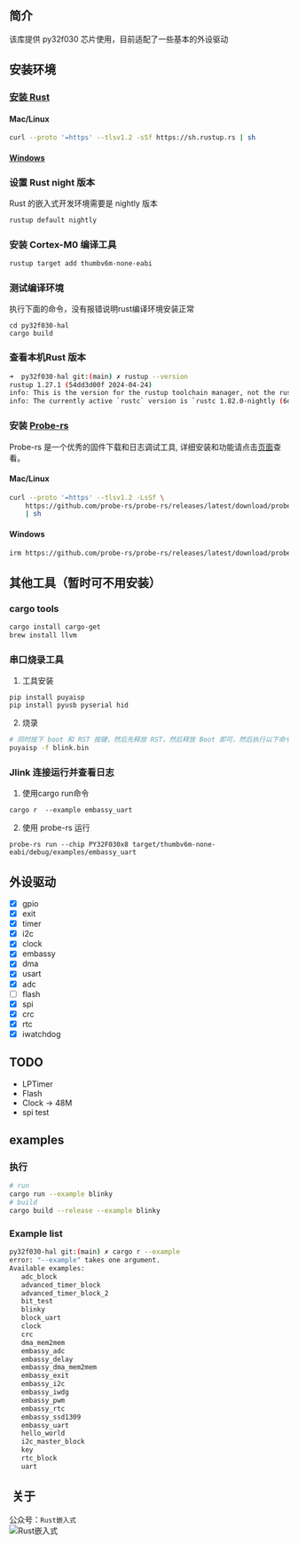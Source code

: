 
## 简介
该库提供 py32f030 芯片使用，目前适配了一些基本的外设驱动

## 安装环境
### [安装 Rust](https://www.rust-lang.org/tools/install)
#### Mac/Linux
```bash
curl --proto '=https' --tlsv1.2 -sSf https://sh.rustup.rs | sh
```
#### [Windows](https://static.rust-lang.org/rustup/dist/i686-pc-windows-gnu/rustup-init.exe)

### 设置 Rust night 版本
Rust 的嵌入式开发环境需要是 nightly 版本
```bash
rustup default nightly
```
### 安装 Cortex-M0 编译工具
```bash
rustup target add thumbv6m-none-eabi
```

### 测试编译环境
执行下面的命令，没有报错说明rust编译环境安装正常
```
cd py32f030-hal
cargo build
```

### 查看本机Rust 版本
```bash
➜  py32f030-hal git:(main) ✗ rustup --version
rustup 1.27.1 (54dd3d00f 2024-04-24)
info: This is the version for the rustup toolchain manager, not the rustc compiler.
info: The currently active `rustc` version is `rustc 1.82.0-nightly (6de928dce 2024-08-18)`
```

### 安装 [Probe-rs](https://probe.rs/docs/getting-started/installation/#homebrew)
Probe-rs 是一个优秀的固件下载和日志调试工具, 详细安装和功能请点击[页面](https://probe.rs/docs/getting-started/installation/#using-install-scripts)查看。
#### Mac/Linux
```bash
curl --proto '=https' --tlsv1.2 -LsSf \
    https://github.com/probe-rs/probe-rs/releases/latest/download/probe-rs-tools-installer.sh \
    | sh
```
#### Windows
```bash
irm https://github.com/probe-rs/probe-rs/releases/latest/download/probe-rs-tools-installer.ps1 | iex
```

## 其他工具（暂时可不用安装）
### cargo tools
```bash
cargo install cargo-get
brew install llvm
```

### 串口烧录工具
1. 工具安装
```
pip install puyaisp
pip install pyusb pyserial hid
```
2. 烧录
```bash
# 同时按下 boot 和 RST 按键，然后先释放 RST，然后释放 Boot 即可，然后执行以下命令
puyaisp -f blink.bin
```

### Jlink 连接运行并查看日志
1. 使用cargo run命令
```
cargo r  --example embassy_uart
```
2. 使用 probe-rs 运行
```
probe-rs run --chip PY32F030x8 target/thumbv6m-none-eabi/debug/examples/embassy_uart
```

## 外设驱动

- [x] gpio
- [x] exit
- [x] timer
- [x] i2c
- [x] clock
- [x] embassy
- [x] dma
- [x] usart
- [x] adc
- [ ] flash
- [x] spi
- [x] crc
- [x] rtc
- [x] iwatchdog

## TODO
- LPTimer
- Flash
- Clock -> 48M
- spi test

## examples

### 执行
```bash
# run
cargo run --example blinky
# build
cargo build --release --example blinky
```

### Example list
```bash
py32f030-hal git:(main) ✗ cargo r --example
error: "--example" takes one argument.
Available examples:
   adc_block
   advanced_timer_block
   advanced_timer_block_2
   bit_test
   blinky
   block_uart
   clock
   crc
   dma_mem2mem
   embassy_adc
   embassy_delay
   embassy_dma_mem2mem
   embassy_exit
   embassy_i2c
   embassy_iwdg
   embassy_pwm
   embassy_rtc
   embassy_ssd1309
   embassy_uart
   hello_world
   i2c_master_block
   key
   rtc_block
   uart
```


##  关于
公众号：`Rust嵌入式`
<img src="https://s.imgkb.xyz/i/abcdocker/2024/07/20/669bac54b9156.jpg" alt="Rust嵌入式" style="display: block; margin: 0 auto;">
